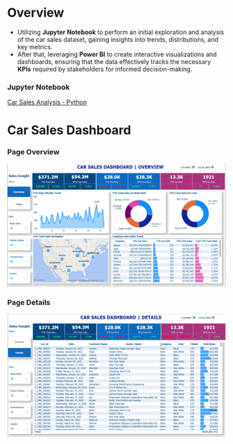 # Overview
- Utilizing **Jupyter Notebook** to perform an initial exploration and analysis of the car sales dataset, gaining insights into trends, distributions, and key metrics.
- After that, leveraging **Power BI** to create interactive visualizations and dashboards, ensuring that the data effectively tracks the necessary **KPIs** required by stakeholders for informed decision-making.

### **Jupyter Notebook**
[Car Sales Analysis - Python](https://github.com/PhungThien63f/Car-Sales-Analyst/blob/main/Car%20Sales.ipynb)

# **Car Sales Dashboard**
### Page Overview
 ![markdown](https://github.com/PhungThien63f/Car-Sales-Analyst/blob/main/Overview_page.png)

### Page Details
 ![markdown](https://github.com/PhungThien63f/Car-Sales-Analyst/blob/main/Details_page.png)

